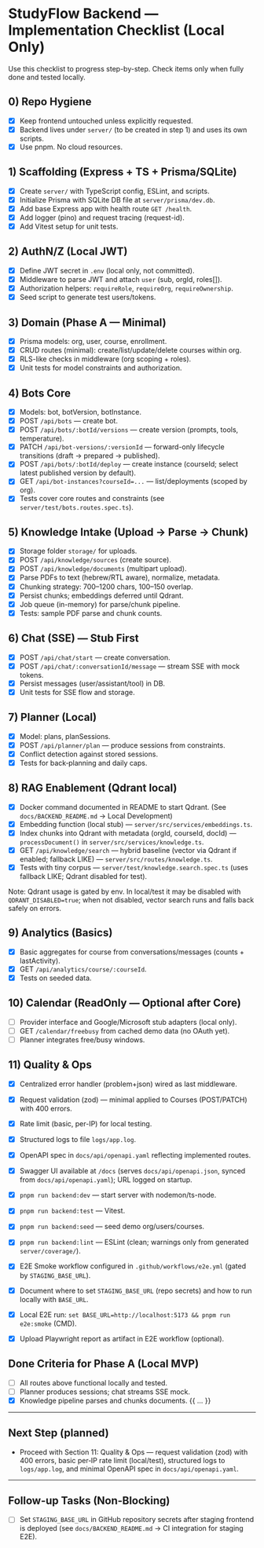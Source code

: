 # StudyFlow Backend — Implementation Checklist (Local Only)

Use this checklist to progress step-by-step. Check items only when fully done and tested locally.

## 0) Repo Hygiene
- [x] Keep frontend untouched unless explicitly requested.
- [x] Backend lives under `server/` (to be created in step 1) and uses its own scripts.
- [x] Use pnpm. No cloud resources.

## 1) Scaffolding (Express + TS + Prisma/SQLite)
- [x] Create `server/` with TypeScript config, ESLint, and scripts.
- [x] Initialize Prisma with SQLite DB file at `server/prisma/dev.db`.
- [x] Add base Express app with health route `GET /health`.
- [x] Add logger (pino) and request tracing (request-id).
- [x] Add Vitest setup for unit tests.

## 2) AuthN/Z (Local JWT)
- [x] Define JWT secret in `.env` (local only, not committed).
- [x] Middleware to parse JWT and attach `user` (sub, orgId, roles[]).
- [x] Authorization helpers: `requireRole`, `requireOrg`, `requireOwnership`.
- [x] Seed script to generate test users/tokens.

## 3) Domain (Phase A — Minimal)
- [x] Prisma models: org, user, course, enrollment.
- [x] CRUD routes (minimal): create/list/update/delete courses within org.
- [x] RLS-like checks in middleware (org scoping + roles).
- [x] Unit tests for model constraints and authorization.

## 4) Bots Core
- [x] Models: bot, botVersion, botInstance.
- [x] POST `/api/bots` — create bot.
- [x] POST `/api/bots/:botId/versions` — create version (prompts, tools, temperature).
- [x] PATCH `/api/bot-versions/:versionId` — forward-only lifecycle transitions (draft → prepared → published).
- [x] POST `/api/bots/:botId/deploy` — create instance (courseId; select latest published version by default).
- [x] GET `/api/bot-instances?courseId=...` — list/deployments (scoped by org).
- [x] Tests cover core routes and constraints (see `server/test/bots.routes.spec.ts`).

## 5) Knowledge Intake (Upload → Parse → Chunk)
- [x] Storage folder `storage/` for uploads.
- [x] POST `/api/knowledge/sources` (create source).
- [x] POST `/api/knowledge/documents` (multipart upload).
- [x] Parse PDFs to text (hebrew/RTL aware), normalize, metadata.
- [x] Chunking strategy: 700–1200 chars, 100–150 overlap.
- [x] Persist chunks; embeddings deferred until Qdrant.
- [x] Job queue (in-memory) for parse/chunk pipeline.
- [x] Tests: sample PDF parse and chunk counts.

## 6) Chat (SSE) — Stub First
- [x] POST `/api/chat/start` — create conversation.
- [x] POST `/api/chat/:conversationId/message` — stream SSE with mock tokens.
- [x] Persist messages (user/assistant/tool) in DB.
- [x] Unit tests for SSE flow and storage.

## 7) Planner (Local)
- [x] Model: plans, planSessions.
- [x] POST `/api/planner/plan` — produce sessions from constraints.
- [x] Conflict detection against stored sessions.
- [x] Tests for back‑planning and daily caps.

## 8) RAG Enablement (Qdrant local)
- [x] Docker command documented in README to start Qdrant. (See `docs/BACKEND_README.md` → Local Development)
- [x] Embedding function (local stub) — `server/src/services/embeddings.ts`.
- [x] Index chunks into Qdrant with metadata (orgId, courseId, docId) — `processDocument()` in `server/src/services/knowledge.ts`.
- [x] GET `/api/knowledge/search` — hybrid baseline (vector via Qdrant if enabled; fallback LIKE) — `server/src/routes/knowledge.ts`.
- [x] Tests with tiny corpus — `server/test/knowledge.search.spec.ts` (uses fallback LIKE; Qdrant disabled for test).

Note: Qdrant usage is gated by env. In local/test it may be disabled with `QDRANT_DISABLED=true`; when not disabled, vector search runs and falls back safely on errors.

## 9) Analytics (Basics)
- [x] Basic aggregates for course from conversations/messages (counts + lastActivity).
- [x] GET `/api/analytics/course/:courseId`.
- [x] Tests on seeded data.

## 10) Calendar (ReadOnly — Optional after Core)
- [ ] Provider interface and Google/Microsoft stub adapters (local only).
- [ ] GET `/calendar/freebusy` from cached demo data (no OAuth yet).
- [ ] Planner integrates free/busy windows.

## 11) Quality & Ops
- [x] Centralized error handler (problem+json) wired as last middleware.
- [x] Request validation (zod) — minimal applied to Courses (POST/PATCH) with 400 errors.
- [x] Rate limit (basic, per-IP) for local testing.
- [x] Structured logs to file `logs/app.log`.
- [x] OpenAPI spec in `docs/api/openapi.yaml` reflecting implemented routes.
- [x] Swagger UI available at `/docs` (serves `docs/api/openapi.json`, synced from `docs/api/openapi.yaml`); URL logged on startup.

- [x] `pnpm run backend:dev` — start server with nodemon/ts-node.
- [x] `pnpm run backend:test` — Vitest.
- [x] `pnpm run backend:seed` — seed demo org/users/courses.
- [x] `pnpm run backend:lint` — ESLint (clean; warnings only from generated `server/coverage/`).
- [x] E2E Smoke workflow configured in `.github/workflows/e2e.yml` (gated by `STAGING_BASE_URL`).
- [x] Document where to set `STAGING_BASE_URL` (repo secrets) and how to run locally with `BASE_URL`.
- [x] Local E2E run: `set BASE_URL=http://localhost:5173 && pnpm run e2e:smoke` (CMD).
- [x] Upload Playwright report as artifact in E2E workflow (optional).

## Done Criteria for Phase A (Local MVP)
- [ ] All routes above functional locally and tested.
- [ ] Planner produces sessions; chat streams SSE mock.
- [x] Knowledge pipeline parses and chunks documents.
{{ ... }}

---

## Next Step (planned)
- Proceed with Section 11: Quality & Ops — request validation (zod) with 400 errors, basic per‑IP rate limit (local/test), structured logs to `logs/app.log`, and minimal OpenAPI spec in `docs/api/openapi.yaml`.

---

## Follow-up Tasks (Non‑Blocking)
- [ ] Set `STAGING_BASE_URL` in GitHub repository secrets after staging frontend is deployed (see `docs/BACKEND_README.md` → CI integration for staging E2E).
